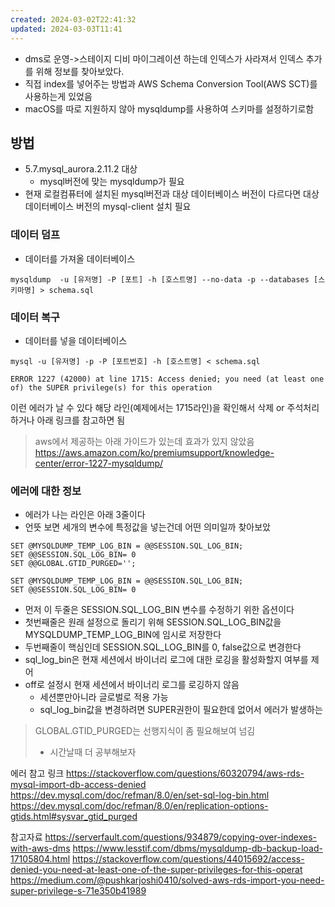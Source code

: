 ```yaml
---
created: 2024-03-02T22:41:32
updated: 2024-03-03T11:41
---
```

- dms로 운영->스테이지 디비 마이그레이션 하는데 인덱스가 사라져서 인덱스 추가를 위해 정보를 찾아보았다.
- 직접 index를 넣어주는 방법과 AWS Schema Conversion Tool(AWS SCT)를 사용하는게 있었음
- macOS를 따로 지원하지 않아 mysqldump를 사용하여 스키마를 설정하기로함

## 방법
- 5.7.mysql_aurora.2.11.2 대상
	- mysql버전에 맞는 mysqldump가 필요
- 현재 로컬컴퓨터에 설치된 mysql버전과 대상 데이터베이스 버전이 다르다면 대상 데이터베이스 버전의 mysql-client 설치 필요

### 데이터 덤프
- 데이터를 가져올 데이터베이스
```
mysqldump  -u [유저명] -P [포트] -h [호스트명] --no-data -p --databases [스키마명] > schema.sql
```

### 데이터 복구
- 데이터를 넣을 데이터베이스
```
mysql -u [유저명] -p -P [포트번호] -h [호스트명] < schema.sql
```


```
ERROR 1227 (42000) at line 1715: Access denied; you need (at least one of) the SUPER privilege(s) for this operation
```
이런 에러가 날 수 있다
해당 라인(예제에서는 1715라인)을 확인해서 삭제 or 주석처리 하거나 아래 링크를 참고하면 됨

>aws에서 제공하는 아래 가이드가 있는데 효과가 있지 않았음
>https://aws.amazon.com/ko/premiumsupport/knowledge-center/error-1227-mysqldump/

### 에러에 대한 정보
- 에러가 나는 라인은 아래 3줄이다
- 언뜻 보면 세개의 변수에 특정값을 넣는건데 어떤 의미일까 찾아보았
```
SET @MYSQLDUMP_TEMP_LOG_BIN = @@SESSION.SQL_LOG_BIN;
SET @@SESSION.SQL_LOG_BIN= 0
SET @@GLOBAL.GTID_PURGED='';
```

```
SET @MYSQLDUMP_TEMP_LOG_BIN = @@SESSION.SQL_LOG_BIN;
SET @@SESSION.SQL_LOG_BIN= 0
```
- 먼저 이 두줄은 SESSION.SQL_LOG_BIN 변수를 수정하기 위한 옵션이다
- 첫번째줄은 원래 설정으로 돌리기 위해 SESSION.SQL_LOG_BIN값을 MYSQLDUMP_TEMP_LOG_BIN에 임시로 저장한다
- 두번째줄이 핵심인데 SESSION.SQL_LOG_BIN를 0, false값으로 변경한다
- sql_log_bin은 현재 세션에서 바이너리 로그에 대한 로깅을 활성화할지 여부를 제어
- off로 설정시 현재 세션에서 바이너리 로그를 로깅하지 않음
	- 세션뿐만아니라 글로벌로 적용 가능
	- sql_log_bin값을 변경하려면 SUPER권한이 필요한데 없어서 에러가 발생하는

>GLOBAL.GTID_PURGED는 선행지식이 좀 필요해보여 넘김
> - 시간날때 더 공부해보자

에러 참고 링크
https://stackoverflow.com/questions/60320794/aws-rds-mysql-import-db-access-denied
https://dev.mysql.com/doc/refman/8.0/en/set-sql-log-bin.html
https://dev.mysql.com/doc/refman/8.0/en/replication-options-gtids.html#sysvar_gtid_purged

참고자료
https://serverfault.com/questions/934879/copying-over-indexes-with-aws-dms
https://www.lesstif.com/dbms/mysqldump-db-backup-load-17105804.html
https://stackoverflow.com/questions/44015692/access-denied-you-need-at-least-one-of-the-super-privileges-for-this-operat
https://medium.com/@pushkarjoshi0410/solved-aws-rds-import-you-need-super-privilege-s-71e350b41989
